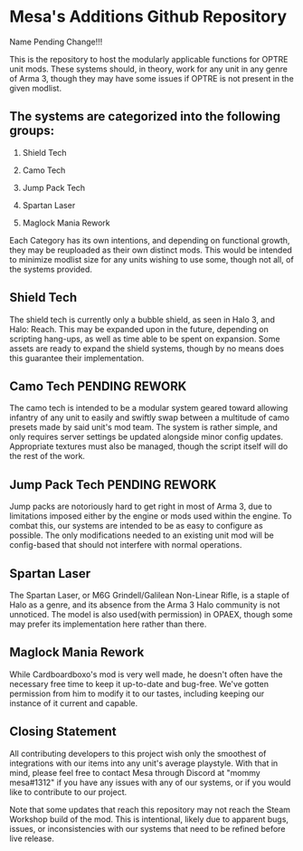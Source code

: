 <h1> Mesa's Additions Github Repository </h1>

Name Pending Change!!!


This is the repository to host the modularly applicable functions for OPTRE unit mods. These systems should, in theory, work for any unit in any genre of Arma 3, though they may have some issues if OPTRE is not present in the given modlist.

<h2> The systems are categorized into the following groups: </h2>

1. Shield Tech

2. Camo Tech

3. Jump Pack Tech

4. Spartan Laser

5. Maglock Mania Rework

Each Category has its own intentions, and depending on functional growth, they may be reuploaded as their own distinct mods. This would be intended to minimize modlist size for any units wishing to use some, though not all, of the systems provided.

<h2> Shield Tech </h2>

The shield tech is currently only a bubble shield, as seen in Halo 3, and Halo: Reach. This may be expanded upon in the future, depending on scripting hang-ups, as well as time able to be spent on expansion. Some assets are ready to expand the shield systems, though by no means does this guarantee their implementation.

<h2> Camo Tech PENDING REWORK </h2>

The camo tech is intended to be a modular system geared toward allowing infantry of any unit to easily and swiftly swap between a multitude of camo presets made by said unit's mod team. The system is rather simple, and only requires server settings be updated alongside minor config updates. Appropriate textures must also be managed, though the script itself will do the rest of the work.

<h2> Jump Pack Tech PENDING REWORK </h2>

Jump packs are notoriously hard to get right in most of Arma 3, due to limitations imposed either by the engine or mods used within the engine. To combat this, our systems are intended to be as easy to configure as possible. The only modifications needed to an existing unit mod will be config-based that should not interfere with normal operations.

<h2> Spartan Laser </h2>

The Spartan Laser, or M6G Grindell/Galilean Non-Linear Rifle, is a staple of Halo as a genre, and its absence from the Arma 3 Halo community is not unnoticed. The model is also used(with permission) in OPAEX, though some may prefer its implementation here rather than there.

<h2> Maglock Mania Rework </h2>

While Cardboardboxo's mod is very well made, he doesn't often have the necessary free time to keep it up-to-date and bug-free. We've gotten permission from him to modify it to our tastes, including keeping our instance of it current and capable.

<h2> Closing Statement </h2>

All contributing developers to this project wish only the smoothest of integrations with our items into any unit's average playstyle. With that in mind, please feel free to contact Mesa through Discord at "mommy mesa#1312" if you have any issues with any of our systems, or if you would like to contribute to our project.

Note that some updates that reach this repository may not reach the Steam Workshop build of the mod. This is intentional, likely due to apparent bugs, issues, or inconsistencies with our systems that need to be refined before live release.

